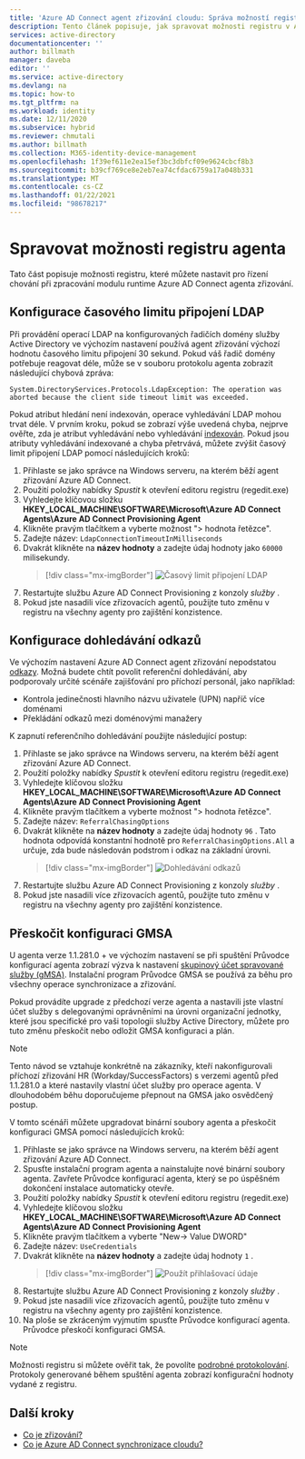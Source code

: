 ```yaml
---
title: 'Azure AD Connect agent zřizování cloudu: Správa možností registru | Microsoft Docs'
description: Tento článek popisuje, jak spravovat možnosti registru v Azure AD Connect agenta zřizování cloudu.
services: active-directory
documentationcenter: ''
author: billmath
manager: daveba
editor: ''
ms.service: active-directory
ms.devlang: na
ms.topic: how-to
ms.tgt_pltfrm: na
ms.workload: identity
ms.date: 12/11/2020
ms.subservice: hybrid
ms.reviewer: chmutali
ms.author: billmath
ms.collection: M365-identity-device-management
ms.openlocfilehash: 1f39ef611e2ea15ef3bc3dbfcf09e9624cbcf8b3
ms.sourcegitcommit: b39cf769ce8e2eb7ea74cfdac6759a17a048b331
ms.translationtype: MT
ms.contentlocale: cs-CZ
ms.lasthandoff: 01/22/2021
ms.locfileid: "98678217"
---
```

# <a name="manage-agent-registry-options"></a>Spravovat možnosti registru agenta

Tato část popisuje možnosti registru, které můžete nastavit pro řízení chování při zpracování modulu runtime Azure AD Connect agenta zřizování. 

## <a name="configure-ldap-connection-timeout"></a>Konfigurace časového limitu připojení LDAP
Při provádění operací LDAP na konfigurovaných řadičích domény služby Active Directory ve výchozím nastavení používá agent zřizování výchozí hodnotu časového limitu připojení 30 sekund. Pokud váš řadič domény potřebuje reagovat déle, může se v souboru protokolu agenta zobrazit následující chybová zpráva: 

`
System.DirectoryServices.Protocols.LdapException: The operation was aborted because the client side timeout limit was exceeded.
`

Pokud atribut hledání není indexován, operace vyhledávání LDAP mohou trvat déle. V prvním kroku, pokud se zobrazí výše uvedená chyba, nejprve ověřte, zda je atribut vyhledávání nebo vyhledávání [indexován](/windows/win32/ad/indexed-attributes). Pokud jsou atributy vyhledávání indexované a chyba přetrvává, můžete zvýšit časový limit připojení LDAP pomocí následujících kroků: 

1. Přihlaste se jako správce na Windows serveru, na kterém běží agent zřizování Azure AD Connect.
1. Použití položky nabídky *Spustit* k otevření editoru registru (regedit.exe) 
1. Vyhledejte klíčovou složku **HKEY_LOCAL_MACHINE\SOFTWARE\Microsoft\Azure AD Connect Agents\Azure AD Connect Provisioning Agent**
1. Klikněte pravým tlačítkem a vyberte možnost "> hodnota řetězce".
1. Zadejte název: `LdapConnectionTimeoutInMilliseconds`
1. Dvakrát klikněte na **název hodnoty** a zadejte údaj hodnoty jako `60000` milisekundy.
    > [!div class="mx-imgBorder"]
    > ![Časový limit připojení LDAP](media/how-to-manage-registry-options/ldap-connection-timeout.png)
1. Restartujte službu Azure AD Connect Provisioning z konzoly *služby* .
1. Pokud jste nasadili více zřizovacích agentů, použijte tuto změnu v registru na všechny agenty pro zajištění konzistence. 

## <a name="configure-referral-chasing"></a>Konfigurace dohledávání odkazů
Ve výchozím nastavení Azure AD Connect agent zřizování nepodstatou [odkazy](/windows/win32/ad/referrals). Možná budete chtít povolit referenční dohledávání, aby podporovaly určité scénáře zajišťování pro příchozí personál, jako například: 
* Kontrola jedinečnosti hlavního názvu uživatele (UPN) napříč více doménami
* Překládání odkazů mezi doménovými manažery

K zapnutí referenčního dohledávání použijte následující postup:

1. Přihlaste se jako správce na Windows serveru, na kterém běží agent zřizování Azure AD Connect.
1. Použití položky nabídky *Spustit* k otevření editoru registru (regedit.exe) 
1. Vyhledejte klíčovou složku **HKEY_LOCAL_MACHINE\SOFTWARE\Microsoft\Azure AD Connect Agents\Azure AD Connect Provisioning Agent**
1. Klikněte pravým tlačítkem a vyberte možnost "> hodnota řetězce".
1. Zadejte název: `ReferralChasingOptions`
1. Dvakrát klikněte na **název hodnoty** a zadejte údaj hodnoty `96` . Tato hodnota odpovídá konstantní hodnotě pro `ReferralChasingOptions.All` a určuje, zda bude následován podstrom i odkaz na základní úrovni. 
    > [!div class="mx-imgBorder"]
    > ![Dohledávání odkazů](media/how-to-manage-registry-options/referral-chasing.png)
1. Restartujte službu Azure AD Connect Provisioning z konzoly *služby* .
1. Pokud jste nasadili více zřizovacích agentů, použijte tuto změnu v registru na všechny agenty pro zajištění konzistence.

## <a name="skip-gmsa-configuration"></a>Přeskočit konfiguraci GMSA
U agenta verze 1.1.281.0 + ve výchozím nastavení se při spuštění Průvodce konfigurací agenta zobrazí výzva k nastavení [skupinový účet spravované služby (gMSA)](/windows-server/security/group-managed-service-accounts/group-managed-service-accounts-overview). Instalační program Průvodce GMSA se používá za běhu pro všechny operace synchronizace a zřizování. 

Pokud provádíte upgrade z předchozí verze agenta a nastavili jste vlastní účet služby s delegovanými oprávněními na úrovni organizační jednotky, které jsou specifické pro vaši topologii služby Active Directory, můžete pro tuto změnu přeskočit nebo odložit GMSA konfiguraci a plán. 

> [!NOTE]
> Tento návod se vztahuje konkrétně na zákazníky, kteří nakonfigurovali příchozí zřizování HR (Workday/SuccessFactors) s verzemi agentů před 1.1.281.0 a které nastavily vlastní účet služby pro operace agenta. V dlouhodobém běhu doporučujeme přepnout na GMSA jako osvědčený postup.  

V tomto scénáři můžete upgradovat binární soubory agenta a přeskočit konfiguraci GMSA pomocí následujících kroků: 

1. Přihlaste se jako správce na Windows serveru, na kterém běží agent zřizování Azure AD Connect.
1. Spusťte instalační program agenta a nainstalujte nové binární soubory agenta. Zavřete Průvodce konfigurací agenta, který se po úspěšném dokončení instalace automaticky otevře. 
1. Použití položky nabídky *Spustit* k otevření editoru registru (regedit.exe) 
1. Vyhledejte klíčovou složku **HKEY_LOCAL_MACHINE\SOFTWARE\Microsoft\Azure AD Connect Agents\Azure AD Connect Provisioning Agent**
1. Klikněte pravým tlačítkem a vyberte "New-> Value DWORD"
1. Zadejte název: `UseCredentials`
1. Dvakrát klikněte na **název hodnoty** a zadejte údaj hodnoty `1` .  
    > [!div class="mx-imgBorder"]
    > ![Použít přihlašovací údaje](media/how-to-manage-registry-options/use-credentials.png)
1. Restartujte službu Azure AD Connect Provisioning z konzoly *služby* .
1. Pokud jste nasadili více zřizovacích agentů, použijte tuto změnu v registru na všechny agenty pro zajištění konzistence.
1. Na ploše se zkráceným vyjmutím spusťte Průvodce konfigurací agenta. Průvodce přeskočí konfiguraci GMSA. 


> [!NOTE]
> Možnosti registru si můžete ověřit tak, že povolíte [podrobné protokolování](how-to-troubleshoot.md#log-files). Protokoly generované během spuštění agenta zobrazí konfigurační hodnoty vydané z registru. 

## <a name="next-steps"></a>Další kroky 

- [Co je zřizování?](what-is-provisioning.md)
- [Co je Azure AD Connect synchronizace cloudu?](what-is-cloud-sync.md)

